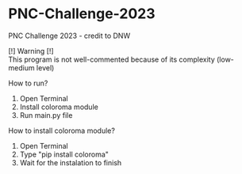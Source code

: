 # PNC-Challenge-2023
PNC Challenge 2023 - credit to DNW

[!] Warning [!]  
This program is not well-commented because of its complexity (low-medium level)
  
  
How to run?
1. Open Terminal
2. Install coloroma module
3. Run main.py file
  
  
How to install coloroma module?
1. Open Terminal
2. Type "pip install coloroma"
3. Wait for the instalation to finish
